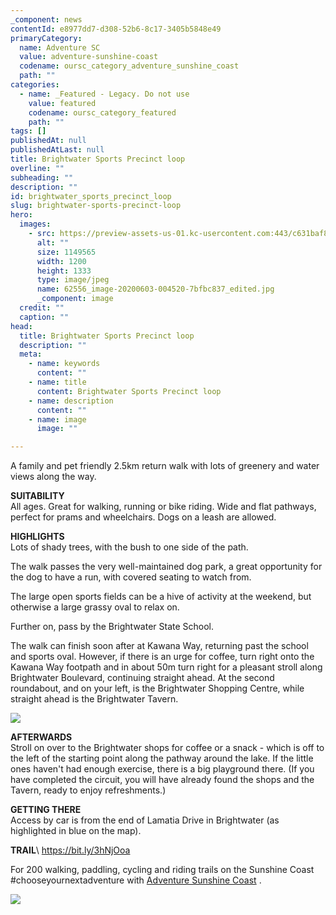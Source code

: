 ```yaml
---
_component: news
contentId: e8977dd7-d308-52b6-8c17-3405b5848e49
primaryCategory:
  name: Adventure SC
  value: adventure-sunshine-coast
  codename: oursc_category_adventure_sunshine_coast
  path: ""
categories:
  - name: _Featured - Legacy. Do not use
    value: featured
    codename: oursc_category_featured
    path: ""
tags: []
publishedAt: null
publishedAtLast: null
title: Brightwater Sports Precinct loop
overline: ""
subheading: ""
description: ""
id: brightwater_sports_precinct_loop
slug: brightwater-sports-precinct-loop
hero:
  images:
    - src: https://preview-assets-us-01.kc-usercontent.com:443/c631baf8-1b46-001f-580c-d0001b68b4a8/cb132223-6f4a-46e1-bba3-48883b9459a5/62556_image-20200603-004520-7bfbc837_edited.jpg
      alt: ""
      size: 1149565
      width: 1200
      height: 1333
      type: image/jpeg
      name: 62556_image-20200603-004520-7bfbc837_edited.jpg
      _component: image
  credit: ""
  caption: ""
head:
  title: Brightwater Sports Precinct loop
  description: ""
  meta:
    - name: keywords
      content: ""
    - name: title
      content: Brightwater Sports Precinct loop
    - name: description
      content: ""
    - name: image
      image: ""

---
```

A family and pet friendly 2.5km return walk with lots of greenery and water views along the way.

**SUITABILITY**\
All ages. Great for walking, running or bike riding. Wide and flat pathways, perfect for prams and wheelchairs. Dogs on a leash are allowed.

**HIGHLIGHTS**\
Lots of shady trees, with the bush to one side of the path.

The walk passes the very well-maintained dog park, a great opportunity for the dog to have a run, with covered seating to watch from.

The large open sports fields can be a hive of activity at the weekend, but otherwise a large grassy oval to relax on.

Further on, pass by the Brightwater State School.

The walk can finish soon after at Kawana Way, returning past the school and sports oval. However, if there is an urge for coffee, turn right onto the Kawana Way footpath and in about 50m turn right for a pleasant stroll along Brightwater Boulevard, continuing straight ahead. At the second roundabout, and on your left, is the Brightwater Shopping Centre, while straight ahead is the Brightwater Tavern.

![](https://preview-assets-us-01.kc-usercontent.com:443/c631baf8-1b46-001f-580c-d0001b68b4a8/607c2bf2-dba9-4144-bbda-a6431f7b5c6f/PXL_20210427_194936504.MP3-1-scaled.jpg)

**AFTERWARDS**\
Stroll on over to the Brightwater shops for coffee or a snack - which is off to the left of the starting point along the pathway around the lake. If the little ones haven't had enough exercise, there is a big playground there. (If you have completed the circuit, you will have already found the shops and the Tavern, ready to enjoy refreshments.)

**GETTING THERE**\
Access by car is from the end of Lamatia Drive in Brightwater (as highlighted in blue on the map).

**TRAIL**\ <https://bit.ly/3hNjOoa>


For 200 walking, paddling, cycling and riding trails on the Sunshine Coast #chooseyournextadventure with [Adventure Sunshine Coast](https://adventure.sunshinecoast.qld.gov.au/)
.

![](https://preview-assets-us-01.kc-usercontent.com:443/c631baf8-1b46-001f-580c-d0001b68b4a8/c43f5755-4ef4-4b43-9b57-b20410c5b745/62556_image-20200603-005313-6b28f5e9_edited.jpg)

